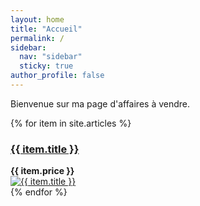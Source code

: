 ```yaml
---
layout: home
title: "Accueil"
permalink: /
sidebar:
  nav: "sidebar"
  sticky: true
author_profile: false
---
```


Bienvenue sur ma page d'affaires à vendre.

<div class="cards">
{% for item in site.articles %}
  <article class="card">
	<a href="{{ item.url }}">
		<h3 class="card-title">{{ item.title }}</h3>
    </a>
	<div class="card-content">
	<div class="card-price"><b>{{ item.price }}</b></div>
	</div>
	<a href="{{ item.url }}">
    	<img class="card-image" src="{{ item.image }}" alt="{{ item.title }}">
    </a>
  </article>
{% endfor %}
</div>

